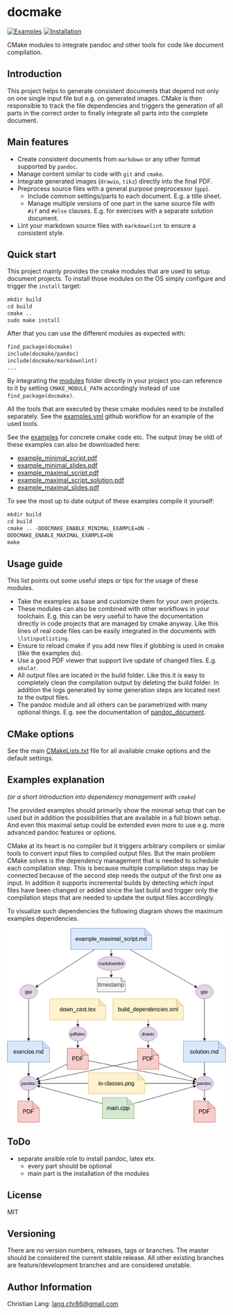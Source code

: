 docmake
=======

[![Examples](https://github.com/langchr86/docmake/workflows/examples/badge.svg)](https://github.com/langchr86/docmake/actions?query=workflow%3Aexamples)
[![Installation](https://github.com/langchr86/docmake/workflows/installation/badge.svg)](https://github.com/langchr86/docmake/actions?query=workflow%3Ainstallation)

CMake modules to integrate pandoc and other tools for code like document compilation.


Introduction
------------

This project helps to generate consistent documents
that depend not only on one single input file but e.g. on generated images.
CMake is then responsible to track the file dependencies
and triggers the generation of all parts in the correct order
to finally integrate all parts into the complete document.


Main features
-------------

* Create consistent documents from `markdown` or any other format supported by `pandoc`.
* Manage content similar to code with `git` and `cmake`.
* Integrate generated images (`drawio`, `tikz`) directly into the final PDF.
* Preprocess source files with a general purpose preprocessor (`gpp`).
  * Include common settings/parts to each document. E.g. a title sheet.
  * Manage multiple versions of one part in the same source file with `#if` and `#else` clauses.
    E.g. for exercises with a separate solution document.
* Lint your markdown source files with `markdownlint` to ensure a consistent style.


Quick start
-----------

This project mainly provides the cmake modules that are used to setup document projects.
To install those modules on the OS simply configure and trigger the `install` target:

~~~
mkdir build
cd build
cmake ..
sudo make install
~~~

After that you can use the different modules as expected with:

~~~
find_package(docmake)
include(docmake/pandoc)
include(docmake/markdownlint)
...
~~~

By integrating the [modules](./modules) folder directly in your project you can reference to it
by setting `CMAKE_MODULE_PATH` accordingly instead of use `find_package(docmake)`.

All the tools that are executed by these cmake modules need to be installed separately.
See the [examples.yml](.github/workflows/examples.yml) github workflow for an example of the used tools.

See the [examples](./examples/) for concrete cmake code etc.
The output (may be old) of these examples can also be downloaded here:

* [example_minimal_script.pdf](doc/example_minimal_script.pdf)
* [example_minimal_slides.pdf](doc/example_minimal_script.pdf)
* [example_maximal_script.pdf](doc/example_maximal_script.pdf)
* [example_maximal_script_solution.pdf](doc/example_maximal_script_solution.pdf)
* [example_maximal_slides.pdf](doc/example_maximal_slides.pdf)

To see the most up to date output of these examples compile it yourself:

~~~
mkdir build
cd build
cmake .. -DDOCMAKE_ENABLE_MINIMAL_EXAMPLE=ON -DDOCMAKE_ENABLE_MAXIMAL_EXAMPLE=ON
make
~~~


Usage guide
-----------

This list points out some useful steps or tips for the usage of these modules.

* Take the examples as base and customize them for your own projects.
* These modules can also be combined with other workflows in your toolchain.
  E.g. this can be very useful to have the documentation directly in code projects that are managed by cmake anyway.
  Like this lines of real code files can be easily integrated in the documents with `\lstinputlisting`.
* Ensure to reload cmake if you add new files if globbing is used in cmake (like the examples do).
* Use a good PDF viewer that support live update of changed files. E.g. `okular`.
* All output files are located in the build folder.
  Like this it is easy to completely clean the compilation output by deleting the build folder.
  In addition the logs generated by some generation steps are located next to the output files.
* The pandoc module and all others can be parametrized with many optional things.
  E.g. see the documentation of [pandoc_document](modules/docmake/pandoc.cmake).


CMake options
-------------

See the main [CMakeLists.txt](./CMakeLists.txt) file for all available cmake options
and the default settings.


Examples explanation
--------------------

*(or a short introduction into dependency management with `cmake`)*

The provided examples should primarily show the minimal setup that can be used
but in addition the possibilities that are available in a full blown setup.
And even this maximal setup could be extended even more to use e.g. more advanced pandoc features or options.

CMake at its heart is no compiler but it triggers arbitrary compilers or similar tools
to convert input files to compiled output files.
But the main problem CMake solves is the dependency management that is needed to schedule each compilation step.
This is because multiple compilation steps may be connected
because of the second step needs the output of the first one as input.
In addition it supports incremental builds
by detecting which input files have been changed or added since the last build
and trigger only the compilation steps that are needed to update the output files accordingly.

To visualize such dependencies the following diagram shows the maximum examples dependencies.

![Maximal example dependencies](doc/dependency_management_maximal.png)


ToDo
----

* separate ansible role to install pandoc, latex etx.
  * every part should be optional
  * main part is the installation of the modules


License
-------

MIT


Versioning
----------

There are no version numbers, releases, tags or branches.
The master should be considered the current stable release.
All other existing branches are feature/development branches and are considered unstable.


Author Information
------------------

Christian Lang: [lang.chr86@gmail.com](mailto:lang.chr86@gmail.com)
